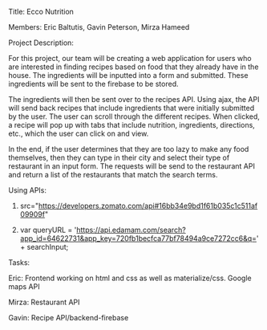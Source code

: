 Title: Ecco Nutrition

Members: Eric Baltutis, Gavin Peterson, Mirza Hameed

Project Description:

For this project, our team will be creating a web application for users who are interested in finding recipes based on food that they already have in the house. The ingredients will be inputted into a form and submitted. These ingredients will be sent to the firebase to be stored.

The ingredients will then be sent over to the recipes API. Using ajax, the API will send back recipes that include ingredients that were initially submitted by the user. The user can scroll through the different recipes. When clicked, a recipe will pop up with tabs that include nutrition, ingredients, directions, etc., which the user can click on and view. 

In the end, if the user determines that they are too lazy to make any food themselves, then they can type in their city and select their type of restaurant in an input form. The requests will be send to the restaurant API and return a list of the restaurants that match the search terms.

Using APIs:

1. src="https://developers.zomato.com/api#16bb34e9bd1f61b035c1c511af09909f"

2. var queryURL = 'https://api.edamam.com/search?app_id=64622731&app_key=720fb1becfca77bf78494a9ce7272cc6&q=' + searchInput;

Tasks:

Eric: Frontend working on html and css as well as materialize/css. Google maps API

Mirza: Restaurant API

Gavin: Recipe API/backend-firebase
